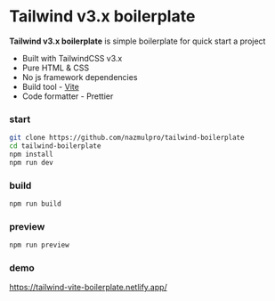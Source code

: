 # Tailwind v3.x boilerplate

**Tailwind v3.x boilerplate** is simple boilerplate for quick start a project

* Built with TailwindCSS v3.x
* Pure HTML & CSS
* No js framework dependencies
* Build tool - [Vite](https://vitejs.dev/) 
* Code formatter - Prettier


### start
```sh
git clone https://github.com/nazmulpro/tailwind-boilerplate
cd tailwind-boilerplate
npm install
npm run dev
```

### build
```sh
npm run build
```

### preview
```sh
npm run preview
```

### demo

https://tailwind-vite-boilerplate.netlify.app/



